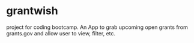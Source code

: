 # grantwish
project for coding bootcamp. An App to grab upcoming open grants from grants.gov and allow user to view, filter, etc.
